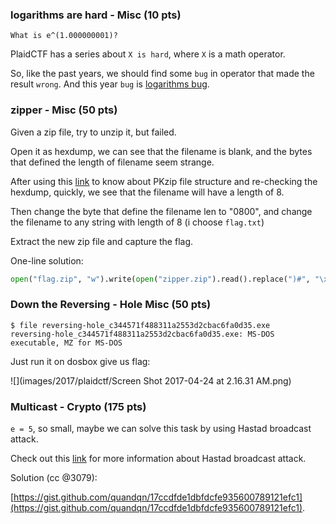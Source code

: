 ### logarithms are hard - Misc (10 pts)
```
What is e^(1.000000001)? 
```

PlaidCTF has a series about `X is hard`, where `X` is a math operator.

So, like the past years, we should find some `bug` in operator that made the result `wrong`. And this year `bug` is [logarithms bug](http://www.datamath.org/Story/LogarithmBug.htm).


### zipper - Misc (50 pts)

Given a zip file, try to unzip it, but failed.

Open it as hexdump, we can see that the filename is blank, and the bytes that defined the length of filename seem strange.

After using this [link](https://users.cs.jmu.edu/buchhofp/forensics/formats/pkzip.html) to know about PKzip file structure and re-checking the hexdump, quickly, we see that the filename will have a length of 8.

Then change the byte that define the filename len to "0800", and change the filename to any string with length of 8 (i choose `flag.txt`)

Extract the new zip file and capture the flag.

One-line solution:

```python
open("flag.zip", "w").write(open("zipper.zip").read().replace(")#", "\x08\x00").replace("\x00"*8+"\x55\x54", "flag.txtUT"))
```

### Down the Reversing - Hole Misc (50 pts)

```
$ file reversing-hole_c344571f488311a2553d2cbac6fa0d35.exe
reversing-hole_c344571f488311a2553d2cbac6fa0d35.exe: MS-DOS executable, MZ for MS-DOS
```

Just run it on dosbox give us flag: 

![](images/2017/plaidctf/Screen Shot 2017-04-24 at 2.16.31 AM.png)

### Multicast - Crypto (175 pts)

`e = 5`, so small, maybe we can solve this task by using Hastad broadcast attack.

Check out this [link](https://www.wikiwand.com/en/Coppersmith%27s_attack#/Generalizations) for more information about Hastad broadcast attack.

Solution (cc @3079): 

[https://gist.github.com/quandqn/17ccdfde1dbfdcfe935600789121efc1](https://gist.github.com/quandqn/17ccdfde1dbfdcfe935600789121efc1). 